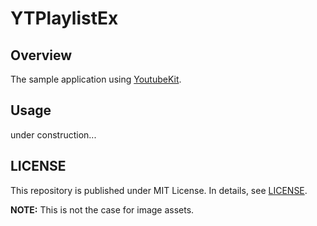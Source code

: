 # YTPlaylistEx

## Overview
The sample application using [YoutubeKit](https://github.com/Enchan1207/YoutubeKit/).

## Usage
under construction...

## LICENSE

This repository is published under MIT License.
In details, see [LICENSE](LICENSE).

**NOTE:** This is not the case for image assets.
